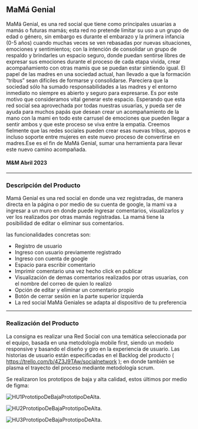 ## MaMá Genial

MaMá Genial, es una red social que tiene como principales usuarias a mamás o futuras mamás; esta red no pretende limitar su uso a un grupo de edad o género, sin embargo es durante el embarazo y la primera infancia (0-5 años) cuando muchas veces se ven rebasadas por nuevas situaciones, emociones y sentimientos;  con la intención de consolidar un grupo de respaldo y brindarles un espacio seguro, donde puedan sentirse libres de expresar sus emociones durante el proceso de cada etapa vivida, crear acompañamiento con otras mamis que se puedan estar sintiendo igual. 
El papel de las madres en una sociedad actual, han llevado a que la formación “tribus” sean difíciles de formarse y  consolidarse. Pareciera que la sociedad sólo ha sumado responsabilidades a las madres y el entorno inmediato no siempre es abierto y seguro para expresarse. Es por este motivo que consideramos vital generar este espacio. Esperando que esta red social sea aprovechada por todas nuestras usuarias, y pueda ser de ayuda para muchos papás que desean crear un acompañamiento de la mano con la mami en todo este carrusel de emociones que pueden llegar a sentir ambos y que este proceso se viva entre la empatía.
Creemos fielmente que las redes sociales pueden crear esas nuevas tribus, apoyos e incluso soporte entre mujeres en este nuevo proceso de convertirse en madres.Ese es el fin de MaMá Genial, sumar una herramienta para llevar este nuevo camino acompañada.

#### M&M Abril 2023


***

### Descripción del Producto

Mamá Genial es una red social en donde una vez registradas, de manera directa en la página o por medio de su cuenta de google, la mami va a ingresar a un muro en donde puede ingresar comentarios, visualizarlos y ver los realizados por otras mamás registradas. La mamá tiene la posibilidad de editar o eliminar sus comentarios.

las funcionalidades concretas son:

* Registro de usuario
* Ingreso con usuario previamente registrado 
* Ingreso con cuenta de google
* Espacio para escribir comentario
* Imprimir comentario una vez hecho click en publicar
* Visualización de demas comentarios realizados por otras usuarias, con el nombre del correo de quien lo realizó 
* Opción de editar y eliminar un comentario propio
* Botón de cerrar sesión en la parte superior izquierda
* La red social MaMá Geniales se adapta al dispositivo de tu preferencia

***

### Realización del Producto

La consigna es realizar una Red Social con una temática seleccionada por el equipo, basada en una metodología mobile first, siendo un modelo responsive y basando el diseño y giro en la experiencia de usuario. Las historias de usuario están especificadas en el Backlog del producto ( https://trello.com/b/4Z3J9TAw/socialnetwork ); en donde también se plasma el trayecto del proceso mediante metodología scrum. 


Se realizaron los prototipos de baja y alta calidad, estos últimos por medio de figma:


![HU1PrototipoDeBajaPrototipoDeAlta](HU1.JPG).

![HU2PrototipoDeBajaPrototipoDeAlta](HU2.JPG).
 
![HU3PrototipoDeBajaPrototipoDeAlta](HU3.JPG).




